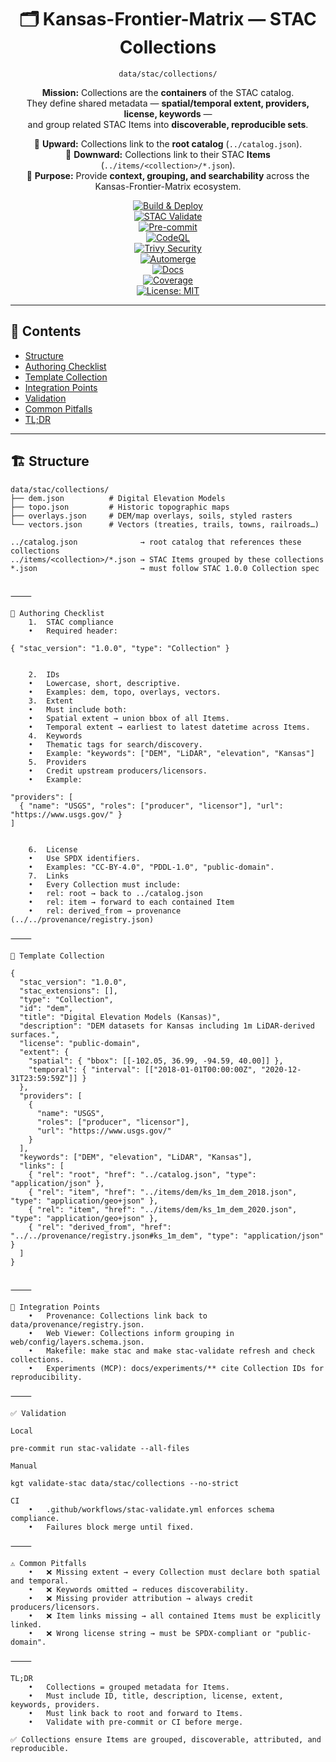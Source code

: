 <div align="center">

# 🗂️ Kansas-Frontier-Matrix — STAC Collections  
`data/stac/collections/`

**Mission:** Collections are the **containers** of the STAC catalog.  
They define shared metadata — **spatial/temporal extent, providers, license, keywords** —  
and group related STAC Items into **discoverable, reproducible sets**.  

📌 **Upward:** Collections link to the **root catalog** (`../catalog.json`).  
📌 **Downward:** Collections link to their STAC **Items** (`../items/<collection>/*.json`).  
📌 **Purpose:** Provide **context, grouping, and searchability** across the Kansas-Frontier-Matrix ecosystem.  

[![Build & Deploy](https://github.com/bartytime4life/Kansas-Frontier-Matrix/actions/workflows/site.yml/badge.svg)](../../../.github/workflows/site.yml)  
[![STAC Validate](https://github.com/bartytime4life/Kansas-Frontier-Matrix/actions/workflows/stac-validate.yml/badge.svg)](../../../.github/workflows/stac-validate.yml)  
[![Pre-commit](https://github.com/bartytime4life/Kansas-Frontier-Matrix/actions/workflows/pre-commit.yml/badge.svg)](../../../.pre-commit-config.yaml)  
[![CodeQL](https://github.com/bartytime4life/Kansas-Frontier-Matrix/actions/workflows/codeql.yml/badge.svg)](../../../.github/workflows/codeql.yml)  
[![Trivy Security](https://github.com/bartytime4life/Kansas-Frontier-Matrix/actions/workflows/trivy.yml/badge.svg)](../../../.github/workflows/trivy.yml)  
[![Automerge](https://github.com/bartytime4life/Kansas-Frontier-Matrix/actions/workflows/automerge.yml/badge.svg)](../../../.github/workflows/automerge.yml)  
[![Docs](https://github.com/bartytime4life/Kansas-Frontier-Matrix/actions/workflows/docs.yml/badge.svg)](../../../.github/workflows/docs.yml)  
[![Coverage](https://img.shields.io/codecov/c/github/bartytime4life/Kansas-Frontier-Matrix)](https://app.codecov.io/gh/bartytime4life/Kansas-Frontier-Matrix)  
[![License: MIT](https://img.shields.io/badge/License-MIT-green.svg)](../../../LICENSE)  

</div>

---

## 📂 Contents

- [Structure](#-structure)  
- [Authoring Checklist](#-authoring-checklist)  
- [Template Collection](#-template-collection)  
- [Integration Points](#-integration-points)  
- [Validation](#-validation)  
- [Common Pitfalls](#-common-pitfalls)  
- [TL;DR](#-tldr)  

---

## 🏗 Structure

```text
data/stac/collections/
├── dem.json          # Digital Elevation Models
├── topo.json         # Historic topographic maps
├── overlays.json     # DEM/map overlays, soils, styled rasters
└── vectors.json      # Vectors (treaties, trails, towns, railroads…)

../catalog.json              → root catalog that references these collections  
../items/<collection>/*.json → STAC Items grouped by these collections  
*.json                       → must follow STAC 1.0.0 Collection spec  


⸻

🧾 Authoring Checklist
	1.	STAC compliance
	•	Required header:

{ "stac_version": "1.0.0", "type": "Collection" }


	2.	IDs
	•	Lowercase, short, descriptive.
	•	Examples: dem, topo, overlays, vectors.
	3.	Extent
	•	Must include both:
	•	Spatial extent → union bbox of all Items.
	•	Temporal extent → earliest to latest datetime across Items.
	4.	Keywords
	•	Thematic tags for search/discovery.
	•	Example: "keywords": ["DEM", "LiDAR", "elevation", "Kansas"]
	5.	Providers
	•	Credit upstream producers/licensors.
	•	Example:

"providers": [
  { "name": "USGS", "roles": ["producer", "licensor"], "url": "https://www.usgs.gov/" }
]


	6.	License
	•	Use SPDX identifiers.
	•	Examples: "CC-BY-4.0", "PDDL-1.0", "public-domain".
	7.	Links
	•	Every Collection must include:
	•	rel: root → back to ../catalog.json
	•	rel: item → forward to each contained Item
	•	rel: derived_from → provenance (../../provenance/registry.json)

⸻

📑 Template Collection

{
  "stac_version": "1.0.0",
  "stac_extensions": [],
  "type": "Collection",
  "id": "dem",
  "title": "Digital Elevation Models (Kansas)",
  "description": "DEM datasets for Kansas including 1m LiDAR-derived surfaces.",
  "license": "public-domain",
  "extent": {
    "spatial": { "bbox": [[-102.05, 36.99, -94.59, 40.00]] },
    "temporal": { "interval": [["2018-01-01T00:00:00Z", "2020-12-31T23:59:59Z"]] }
  },
  "providers": [
    {
      "name": "USGS",
      "roles": ["producer", "licensor"],
      "url": "https://www.usgs.gov/"
    }
  ],
  "keywords": ["DEM", "elevation", "LiDAR", "Kansas"],
  "links": [
    { "rel": "root", "href": "../catalog.json", "type": "application/json" },
    { "rel": "item", "href": "../items/dem/ks_1m_dem_2018.json", "type": "application/geo+json" },
    { "rel": "item", "href": "../items/dem/ks_1m_dem_2020.json", "type": "application/geo+json" },
    { "rel": "derived_from", "href": "../../provenance/registry.json#ks_1m_dem", "type": "application/json" }
  ]
}


⸻

🔗 Integration Points
	•	Provenance: Collections link back to data/provenance/registry.json.
	•	Web Viewer: Collections inform grouping in web/config/layers.schema.json.
	•	Makefile: make stac and make stac-validate refresh and check collections.
	•	Experiments (MCP): docs/experiments/** cite Collection IDs for reproducibility.

⸻

✅ Validation

Local

pre-commit run stac-validate --all-files

Manual

kgt validate-stac data/stac/collections --no-strict

CI
	•	.github/workflows/stac-validate.yml enforces schema compliance.
	•	Failures block merge until fixed.

⸻

⚠️ Common Pitfalls
	•	❌ Missing extent → every Collection must declare both spatial and temporal.
	•	❌ Keywords omitted → reduces discoverability.
	•	❌ Missing provider attribution → always credit producers/licensors.
	•	❌ Item links missing → all contained Items must be explicitly linked.
	•	❌ Wrong license string → must be SPDX-compliant or "public-domain".

⸻

TL;DR
	•	Collections = grouped metadata for Items.
	•	Must include ID, title, description, license, extent, keywords, providers.
	•	Must link back to root and forward to Items.
	•	Validate with pre-commit or CI before merge.

✅ Collections ensure Items are grouped, discoverable, attributed, and reproducible.